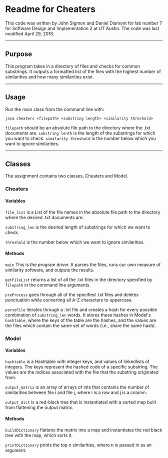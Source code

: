 # Readme for Cheaters

This code was written by John Sigmon and Daniel Diamont for lab number 7 for Software Design and Implementation 2 at UT Austin. The code was last modified April 29, 2018.

---

## Purpose
<p>
    This program takes in a directory of files and checks for common substrings. It outputs a formatted list of the files with the highest number of similarities and how many similarities exist.
</p>

---

## Usage
<p>
Run the main class from the command line with:

```
java cheaters <filepath> <substring length> <similarity threshold>
```

</p>

<p>

`filepath` should be an absolute file path to the directory where the .txt documents are.
`substring lenth` is the length of the substrings for which you want to check.
`similarity threshold` is the number below which you want to ignore similarities.

</p>

---

## Classes

<p>
    The assignment contains two classes, Cheaters and Model.
</p>

### Cheaters

#### Variables

`file_list` is a List of the file names in the absolute file path to the directory where the desired .txt documents are.

`substring_len` is the desired length of substrings for which we want to check.

`threshold` is the number below which we want to ignore similarities.

#### Methods

`main` This is the program driver. It parses the files, runs our own measure of similarity software, and outputs the results.

`getFileList` returns a list of all the .txt files in the directory specified by `filepath` in the command line arguments.

`preProcess` goes through all of the specified .txt files and deletes punctuation while converting all A-Z characters to uppercase.

`parseFile` iterates through a .txt file and creates a hash for every possible combination of `substring_len` words. It stores these hashes in Model's `hashtable`, where the keys of the table are the hashes, and the values are the files which contain the same set of words (i.e., share the same hash).

### Model

<p>
</p>

#### Variables

`hashtable` is a Hashtable with integer keys, and values of linkedlists of integers. The keys represent the hashed code of a specific substring. The values are the indices associated with the file that the substring originated from.

`output_matrix` is an array of arrays of ints that contains the number of similarities between file i and file j, where i is a row and j is a column.

`output_dict` is a red-black tree that is instantiated with a sorted map built from flattening the output matrix.

#### Methods

`buildDictionary` flattens the matrix into a map and instantiates the red black tree with the map, which sorts it.

`printDictionary` prints the top n similarities, where n is passed in as an argument.

